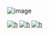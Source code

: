 ![image](https://i.postimg.cc/T2Sn4ksk/129-Sem-T-tulo-20250710170239.png)

[![h](https://github.com/user-attachments/assets/9777e09a-c030-4748-ada5-c71121b945b0)](https://rentry.co/angustia)
[![h](https://github.com/user-attachments/assets/0f7bba3e-d19b-40b3-a1b3-4c2731329645)](https://reversecowgirl.straw.page)
[![h](https://github.com/user-attachments/assets/c373abcb-855b-4f75-b3d6-f807704d769e)](https://missionary.atabook.org)
</p>
